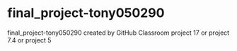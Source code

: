 # final_project-tony050290
final_project-tony050290 created by GitHub Classroom
project 17 or project 7.4 or project 5
